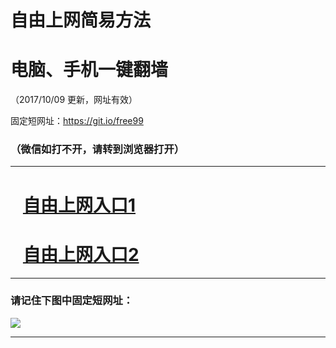 ﻿# 自由上网简易方法

# 电脑、手机一键翻墙

（2017/10/09 更新，网址有效）

固定短网址：https://git.io/free99

### （微信如打不开，请转到浏览器打开）


***





# &nbsp;&nbsp; <a href="http://ft1122916285.fwq-tz-1001.info/fwqtz01.html?t=10090016752 " target="_blank">自由上网入口1</a>
# &nbsp;&nbsp; <a href="http://ft1071528397.fwq-tz-1002.info/fwqtz02.html?t=100900113538 " target="_blank">自由上网入口2</a>
***

### 请记住下图中固定短网址：

<img src="https://s3-us-west-2.amazonaws.com/fwq-1001/yjfq-20170905okok.png" /> 


***

